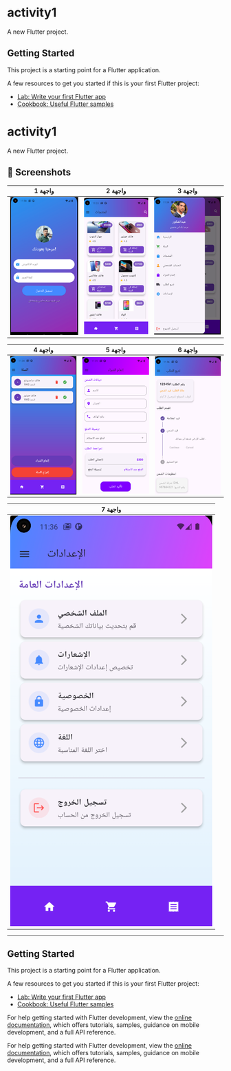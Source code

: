 # activity1

A new Flutter project.

## Getting Started

This project is a starting point for a Flutter application.

A few resources to get you started if this is your first Flutter project:

- [Lab: Write your first Flutter app](https://docs.flutter.dev/get-started/codelab)
- [Cookbook: Useful Flutter samples](https://docs.flutter.dev/cookbook)
# activity1

A new Flutter project.

## 📱 Screenshots

| واجهة 1 | واجهة 2 | واجهة 3 |
|--------|--------|--------|
| ![](screenshots/1.png) | ![](screenshots/2.png) | ![](screenshots/3.png) |

| واجهة 4 | واجهة 5 | واجهة 6 |
|--------|--------|--------|
| ![](screenshots/4.png) | ![](screenshots/5.png) | ![](screenshots/6.png) |

| واجهة 7 |
|--------|
| ![](screenshots/7.png) |

---

## Getting Started

This project is a starting point for a Flutter application.

A few resources to get you started if this is your first Flutter project:

- [Lab: Write your first Flutter app](https://docs.flutter.dev/get-started/codelab)
- [Cookbook: Useful Flutter samples](https://docs.flutter.dev/cookbook)

For help getting started with Flutter development, view the
[online documentation](https://docs.flutter.dev/), which offers tutorials,
samples, guidance on mobile development, and a full API reference.

For help getting started with Flutter development, view the
[online documentation](https://docs.flutter.dev/), which offers tutorials,
samples, guidance on mobile development, and a full API reference.
